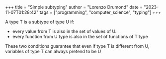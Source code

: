 +++
title = "Simple subtyping"
author = "Lorenzo Drumond"
date = "2023-11-07T01:28:42"
tags = ["programming",  "computer_science",  "typing"]
+++



A type T is a subtype of type U if:
- every value from T is also in the set of values of U.
- every function from U type is also in the set of functions of T type

These two conditions guarantee that even if type T is different from U, variables of type T can always pretend to be U
